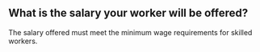 ## What is the salary your worker will be offered?

The salary offered must meet the minimum wage requirements for skilled workers.
